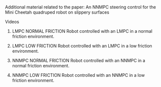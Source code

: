 Additional material related to the paper: An NNMPC steering control for the Mini Cheetah quadruped robot on slippery surfaces

Videos

1) LMPC NORMAL FRICTION
Robot controlled with an LMPC in a normal friction environment.

2) LMPC LOW FRICTION
Robot controlled with an LMPC in a low friction environment.

3) NNMPC NORMAL FRICTION
Robot controlled with an NNMPC in a normal friction environment.

4) NNMPC LOW FRICTION
Robot controlled with an NNMPC in a low friction environment.
